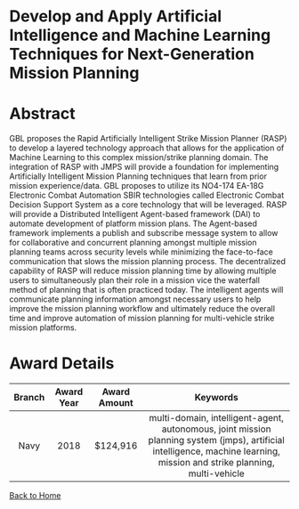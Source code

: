 
Develop and Apply Artificial Intelligence and Machine Learning Techniques for Next-Generation Mission Planning
==============================================================================================================

# Abstract


GBL proposes the Rapid Artificially Intelligent Strike Mission Planner (RASP) to develop a layered technology approach that allows for the application of Machine Learning to this complex mission/strike planning domain. The integration of RASP with JMPS will provide a foundation for implementing Artificially Intelligent Mission Planning techniques that learn from prior mission experience/data. GBL proposes to utilize its NO4-174 EA-18G Electronic Combat Automation SBIR technologies called Electronic Combat Decision Support System as a core technology that will be leveraged. RASP will provide a Distributed Intelligent Agent-based framework (DAI) to automate development of platform mission plans. The Agent-based framework implements a publish and subscribe message system to allow for collaborative and concurrent planning amongst multiple mission planning teams across security levels while minimizing the face-to-face communication that slows the mission planning process. The decentralized capability of RASP will reduce mission planning time by allowing multiple users to simultaneously plan their role in a mission vice the waterfall method of planning that is often practiced today. The intelligent agents will communicate planning information amongst necessary users to help improve the mission planning workflow and ultimately reduce the overall time and improve automation of mission planning for multi-vehicle strike mission platforms.  

# Award Details

|Branch|Award Year|Award Amount|Keywords|
| :---: | :---: | :---: | :---: |
|Navy|2018|$124,916|multi-domain, intelligent-agent, autonomous, joint mission planning system (jmps), artificial intelligence, machine learning, mission and strike planning, multi-vehicle|
  
  


[Back to Home](https://github.com/chrischow/dod_sbir_awards/JH/#1967)